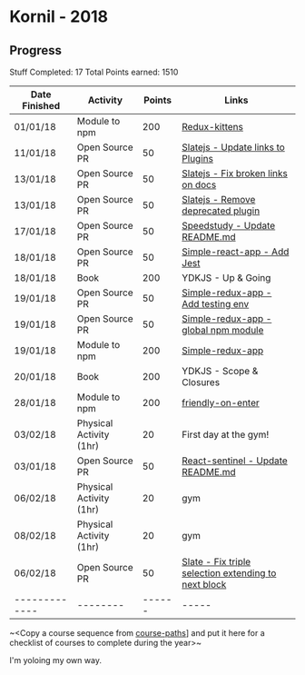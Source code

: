 # Kornil - 2018

## Progress

Stuff Completed: 17
Total Points earned: 1510

| Date Finished | Activity                | Points | Links                                                                                                     |
| ------------- | ----------------------- | ------ | --------------------------------------------------------------------------------------------------------- |
| 01/01/18      | Module to npm           | 200    | [Redux-kittens](https://github.com/Kornil/redux-kittens)                                                  |
| 11/01/18      | Open Source PR          | 50     | [Slatejs - Update links to Plugins](https://github.com/ianstormtaylor/slate/pull/1522)                    |
| 13/01/18      | Open Source PR          | 50     | [Slatejs - Fix broken links on docs](https://github.com/ianstormtaylor/slate/pull/1529)                   |
| 13/01/18      | Open Source PR          | 50     | [Slatejs - Remove deprecated plugin](https://github.com/ianstormtaylor/slate/pull/1530)                   |
| 17/01/18      | Open Source PR          | 50     | [Speedstudy - Update README.md](https://github.com/P1xt/speedstudy/pull/15)                               |
| 18/01/18      | Open Source PR          | 50     | [Simple-react-app - Add Jest](https://github.com/Kornil/simple-react-app/pull/18)                         |
| 18/01/18      | Book                    | 200    | YDKJS - Up & Going                                                                                        |
| 19/01/18      | Open Source PR          | 50     | [Simple-redux-app - Add testing env](https://github.com/Kornil/simple-redux-app/pull/4)                   |
| 19/01/18      | Open Source PR          | 50     | [Simple-redux-app - global npm module](https://github.com/Kornil/simple-redux-app/pull/5)                 |
| 19/01/18      | Module to npm           | 200    | [Simple-redux-app](https://www.npmjs.com/package/simple-redux-app)                                        |
| 20/01/18      | Book                    | 200    | YDKJS - Scope & Closures                                                                                  |
| 28/01/18      | Module to npm           | 200    | [friendly-on-enter](https://github.com/prezly/slate-plugins/tree/master/friendly-on-enter)                |
| 03/02/18      | Physical Activity (1hr) | 20     | First day at the gym!                                                                                     |
| 03/01/18      | Open Source PR          | 50     | [React-sentinel - Update README.md](https://github.com/YurkaninRyan/react-sentinel/pull/1)                |
| 06/02/18      | Physical Activity (1hr) | 20     | gym                                                                                                       |
| 08/02/18      | Physical Activity (1hr) | 20     | gym                                                                                                       |
| 06/02/18      | Open Source PR          | 50     | [Slate - Fix triple selection extending to next block](https://github.com/ianstormtaylor/slate/pull/1605) |
| ------------- | --------                | ------ | -----                                                                                                     |

~<Copy a course sequence from [course-paths](../../course-paths)] and put it here for a checklist of courses to complete during the year>~

I'm yoloing my own way.
